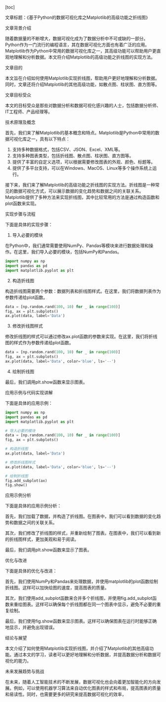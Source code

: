 
[toc]                    
                
                
文章标题：《基于Python的数据可视化库之Matplotlib的高级功能之折线图》

文章背景介绍

随着数据量的不断增大，数据可视化成为了数据分析中不可或缺的一部分。Python作为一门流行的编程语言，其在数据可视化方面也有着广泛的应用。Matplotlib作为Python中常用的数据可视化库之一，其高级功能可以帮助用户更直观地理解和分析数据。本文将介绍Matplotlib的高级功能之折线图的实现方法。

文章目的

本文旨在介绍如何使用Matplotlib实现折线图，帮助用户更好地理解和分析数据。同时，文章还将介绍Matplotlib的其他高级功能，如散点图、柱状图、直方图等。

文章目标受众

本文的目标受众是那些对数据分析和数据可视化感兴趣的人士，包括数据分析师、IT工程师、产品经理等。

技术原理及概念

首先，我们来了解Matplotlib的基本概念和特点。Matplotlib是Python中常用的数据可视化库之一，具有以下特点：

1. 支持多种数据格式，包括CSV、JSON、Excel、XML等。
2. 支持多种图表类型，包括折线图、散点图、柱状图、直方图等。
3. 提供了丰富的自定义选项，可以根据需要修改图表的外观、颜色、标题等。
4. 提供了多平台支持，可以在Windows、MacOS、Linux等多个操作系统上运行。

接下来，我们来了解Matplotlib的高级功能之折线图的实现方法。折线图是一种常见的数据可视化方式，可以展示数据的变化趋势和数据之间的关联关系。Matplotlib提供了多种方法来实现折线图，其中比较常用的方法是通过构造函数和plot函数来实现。

实现步骤与流程

下面是具体的实现步骤：

1. 导入必要的模块

在Python中，我们通常需要使用NumPy、Pandas等模块来进行数据处理和操作。在这里，我们导入必要的模块，包括NumPy和Pandas。

```python
import numpy as np
import pandas as pd
import matplotlib.pyplot as plt
```

2. 构造折线图

构造折线图需要两个参数：数据列表和折线图样式。在这里，我们将数据列表作为参数传递给plot函数。

```python
data = [np.random.rand(100, 10) for _ in range(100)]
fig, ax = plt.subplots()
ax.plot(data, label='Data')
```

3. 修改折线图样式

修改折线图的样式可以通过修改ax.plot函数的参数来实现。在这里，我们将折线图的样式作为参数传递给plot函数。

```python
data = [np.random.rand(100, 10) for _ in range(100)]
fig, ax = plt.subplots()
ax.plot(data, label='Data', color='blue', ls='--')
```

4. 绘制折线图

最后，我们调用plt.show函数来显示图表。

应用示例与代码实现讲解

下面是具体的应用示例：

```python
import numpy as np
import pandas as pd
import matplotlib.pyplot as plt

# 导入必要的模块
data = [np.random.rand(100, 10) for _ in range(100)]
fig, ax = plt.subplots()

# 构造折线图
ax.plot(data, label='Data')

# 修改折线图样式
ax.plot(data, label='Data', color='blue', ls='--')

# 绘制折线图
fig.add_subplot(ax)
fig.show()
```

应用示例分析

下面是具体的应用示例分析：

首先，我们加载了数据，并构造了折线图。在图表中，我们可以看到数据的变化趋势和数据之间的关联关系。

其次，我们修改了折线图的样式，并重新绘制了图表。在图表中，我们可以看到新的折线图样式，更加美观和易于阅读。

最后，我们调用plt.show函数来显示了图表。

优化与改进

下面是具体的优化与改进：

首先，我们使用NumPy和Pandas来处理数据，并使用matplotlib的plot函数绘制折线图。这样可以加快绘图的速度，提高图表的质量。

其次，我们使用add_subplot函数来合并多个折线图，并使用fig.add_subplot函数来重绘图表。这样可以确保每个折线图都在同一个图表中显示，避免不必要的重复绘制。

最后，我们使用fig.show函数来显示图表。这样可以确保图表在运行时能够正确地显示，并避免出现错误。

结论与展望

本文介绍了如何使用Matplotlib实现折线图，并介绍了Matplotlib的其他高级功能。通过本文的学习，读者可以更好地理解和分析数据，并提高数据分析和数据可视化的能力。

未来发展趋势与挑战

在未来，随着人工智能技术的不断发展，数据可视化也会向着更加智能化的方向发展。例如，可以使用机器学习算法来自动优化图表的样式和布局，提高图表的质量和易读性。同时，也需要更多的研究来提高数据可视化的效率，

